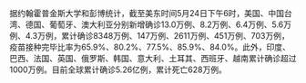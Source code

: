 据约翰霍普金斯大学和彭博统计，截至美东时间5月24日下午6时，美国、中国台湾、德国、葡萄牙、澳大利亚分别新增确诊13.0万例、8.2万例、6.4万例、5.6万例、4.3万例，累计确诊8348万例、147万例、2611万例、451万例、703万例，疫苗接种完毕比率为65.9%、80.2%、77.5%、85.9%、84.0%。此外，印度、巴西、法国、英国、俄罗斯、韩国、意大利、土耳其、西班牙、越南累计确诊超过1000万例。目前全球累计确诊5.26亿例，累计死亡628万例。